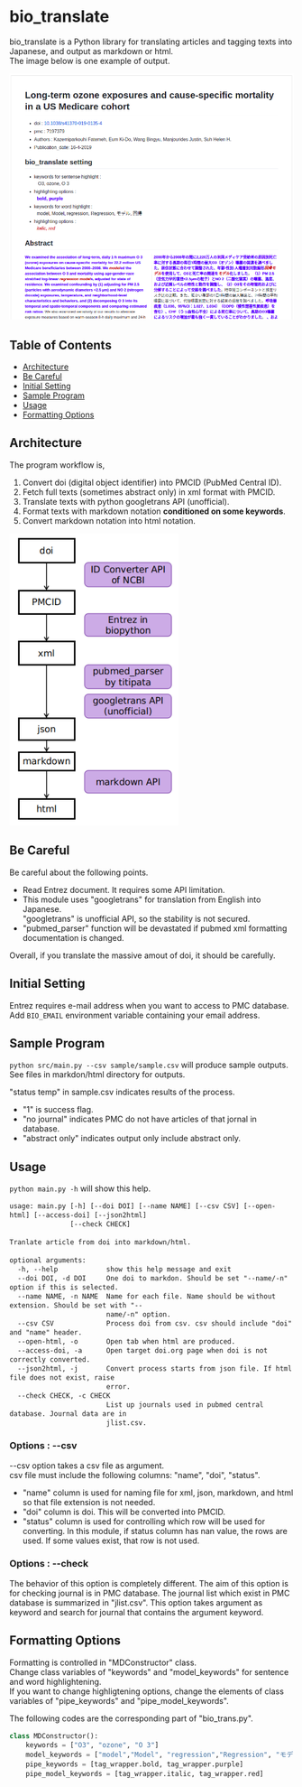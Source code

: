 # bio_translate

bio_translate is a Python library for translating articles and tagging texts into Japanese, and output as markdown or html.  
The image below is one example of output.  

<img src="pic/04_Kazemiparkouhi.png" width="600px">  <br>

## Table of Contents 
- [Architecture](#Architecture) 
- [Be Careful](#Be-Careful)
- [Initial Setting](#Initial-Setting)
- [Sample Program](#Sample-Program)
- [Usage](#Usage)
- [Formatting Options](#Formatting-Options)

## Architecture

The program workflow is, 
1. Convert doi (digital object identifier) into PMCID (PubMed Central ID). 
2. Fetch full texts (sometimes abstract only) in xml format with PMCID.
3. Translate texts with python googletrans API (unofficial). 
4. Format texts with markdown notation **conditioned on some keywords**. 
5. Convert markdown notation into html notation. 

<img src="pic/workflow.png" width="300px">  <br>

## Be Careful
Be careful about the following points.
- Read Entrez document. It requires some API limitation. 
- This module uses "googletrans" for translation from English into Japanese.  
"googletrans" is unofficial API, so the stability is not secured.
- "pubmed_parser" function will be devastated if pubmed xml formatting documentation is changed.  

Overall, if you translate the massive amout of doi, it should be carefully.

## Initial Setting 
Entrez requires e-mail address when you want to access to PMC database.  
Add `BIO_EMAIL` environment variable containing your email address.  

## Sample Program
`python src/main.py --csv sample/sample.csv` will produce sample outputs.  
See files in markdon/html directory for outputs.  


"status temp" in sample.csv indicates results of the process. 
- "1" is success flag.
- "no journal" indicates PMC do not have articles of that jornal in database. 
- "abstract only" indicates output only include abstract only.



## Usage 
`python main.py -h` will show this help.

``` 
usage: main.py [-h] [--doi DOI] [--name NAME] [--csv CSV] [--open-html] [--access-doi] [--json2html]
               [--check CHECK]

Tranlate article from doi into markdown/html.

optional arguments:
  -h, --help            show this help message and exit  
  --doi DOI, -d DOI     One doi to markdon. Should be set "--name/-n" option if this is selected.  
  --name NAME, -n NAME  Name for each file. Name should be without extension. Should be set with "--  
                        name/-n" option.  
  --csv CSV             Process doi from csv. csv should include "doi" and "name" header.  
  --open-html, -o       Open tab when html are produced.  
  --access-doi, -a      Open target doi.org page when doi is not correctly converted.  
  --json2html, -j       Convert process starts from json file. If html file does not exist, raise  
                        error.  
  --check CHECK, -c CHECK  
                        List up journals used in pubmed central database. Journal data are in  
                        jlist.csv.  
```

### Options : --csv 
--csv option takes a csv file as argument.  
csv file must include the following columns: "name", "doi", "status".
- "name" column is used for naming file for xml, json, markdown, and html 
so that file extension is not needed.
- "doi" column is doi. This will be converted into PMCID.
- "status" column is used for controlling which row will be used for converting. 
In this module, if status column has nan value, the rows are used. 
If some values exist, that row is not used. 

### Options : --check 
The behavior of this option is completely different. 
The aim of this option is for checking journal is in PMC database. 
The journal list which exist in PMC database is summarized in "jlist.csv". 
This option takes argument as keyword and 
search for journal that contains the argument keyword. 

## Formatting Options
Formatting is controlled in "MDConstructor" class.   
Change class variables of "keywords" and "model_keywords" for sentence and word highlightening.   
If you want to change highligtening options, change the elements of class variables of "pipe_keywords" and "pipe_model_keywords".   

The following codes are the corresponding part of "bio_trans.py".
```python
class MDConstructor():
    keywords = ["O3", "ozone", "O 3"]
    model_keywords = ["model","Model", "regression","Regression", "モデル", "回帰"]
    pipe_keywords = [tag_wrapper.bold, tag_wrapper.purple]
    pipe_model_keywords = [tag_wrapper.italic, tag_wrapper.red]

```


